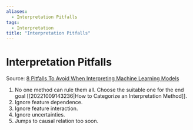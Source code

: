 ```yaml
---
aliases:
  - Interpretation Pitfalls
tags:
  - Interpretation
title: "Interpretation Pitfalls"
---
```


# Interpretation Pitfalls

Source: [8 Pitfalls To Avoid When Interpreting Machine Learning Models](https://mindfulmodeler.substack.com/p/8-pitfalls-to-avoid-when-interpreting)

1. No one method can rule them all. Choose the suitable one for the end goal [[20221009143236|How to Categorize an Interpretation Method]].
2. Ignore feature dependence.
3. Ignore feature interaction.
4. Ignore uncertainties.
5. Jumps to causal relation too soon.